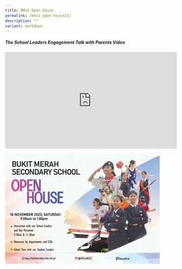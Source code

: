 ```yaml
---
title: BMSS Open House
permalink: /bmss-open-house23/
description: ""
variant: markdown
---
```

##### **The School Leaders Engagement Talk with Parents Video**
<iframe allowfullscreen="" allow="accelerometer; autoplay; clipboard-write; encrypted-media; gyroscope; picture-in-picture; web-share" frameborder="0" title="YouTube video player" src="https://www.youtube.com/embed/CIrTsU5YXAY?si=nF8oFTdkNlPOK8hx" height="315" width="560"></iframe>

<br>

![](/images/flyer-design-2023.jpg)
